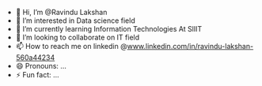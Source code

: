 - 👋 Hi, I’m @Ravindu Lakshan
- 👀 I’m interested in Data science field
- 🌱 I’m currently learning Information Technologies At SlIIT
- 💞️ I’m looking to collaborate on IT field
- 📫 How to reach me on linkedin @www.linkedin.com/in/ravindu-lakshan-560a44234
- 😄 Pronouns: ...
- ⚡ Fun fact: ...

<!---
vrbbro18/vrbbro18 is a ✨ special ✨ repository because its `README.md` (this file) appears on your GitHub profile.
You can click the Preview link to take a look at your changes.
--->
